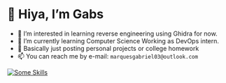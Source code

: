 # 👋 Hiya, I’m Gabs
- 👀 I’m interested in learning reverse engineering using Ghidra for now.
- 🌱 I’m currently learning Computer Science Working as DevOps intern.
- 💞️ Basically just posting personal projects or college homework
- 📫 You can reach me by e-mail: ``marquesgabriel03@outlook.com``

[![Some Skills](https://skillicons.dev/icons?i=angular,arduino,bash,c,cpp,cloudflare,debian,docker,git,html,java,linux,nginx,notion,powershell,py,raspberrypi,ts,vim,vscode)](https://skillicons.dev)
